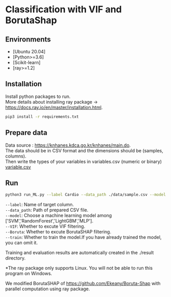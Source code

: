 # Classification with VIF and BorutaShap


## Environments

- [Ubuntu 20.04]
- [Python>=3.6] 
- [Scikit-learn]
- [ray>=1.2]

## Installation
Install python packages to run.  
More details about installing ray package -> https://docs.ray.io/en/master/installation.html.  

```sh
pip3 install -r requirements.txt
```
## Prepare data
Data source : https://knhanes.kdca.go.kr/knhanes/main.do.  
The data should be in CSV format and the dimensions should be (samples, columns).  
Then write the types of your variables in variables.csv (numeric or binary)  [variable.csv](./data/variables.csv)  

## Run

```sh
python3 run_ML.py --label Cardio --data_path ./data/sample.csv --model SVM --VIF --Boruta --train
```
`--label`: Name of target column.  
`--data_path`: Path of prepared CSV file.  
`--model`: Choose a machine learning model among ['SVM','RandomForest','LightGBM','MLP'].  
`--VIF`: Whether to excute VIF filtering.  
`--Boruta`: Whether to excute BorutaSHAP filtering.  
`--train`: Whether to train the model.If you have already trained the model, you can omit it.  


Training and evaluation results are automatically created in the ./result directory.

*The ray package only supports Linux. You will not be able to run this program on Windows.  

We modified BorutaSHAP of https://github.com/Ekeany/Boruta-Shap with parallel computation using ray package.
